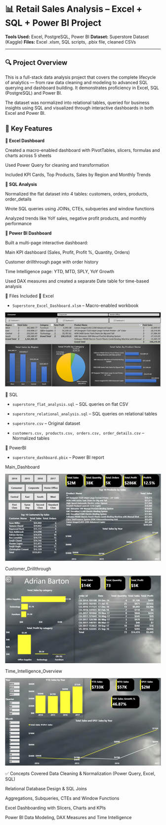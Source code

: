 # 📊 Retail Sales Analysis – Excel + SQL + Power BI Project
**Tools Used:** Excel, PostgreSQL, Power BI
**Dataset:** Superstore Dataset (Kaggle)
**Files:** Excel .xlsm, SQL scripts, .pbix file, cleaned CSVs

---

## 🔍 Project Overview
This is a full-stack data analysis project that covers the complete lifecycle of analytics — from raw data cleaning and modeling to advanced SQL querying and dashboard building. It demonstrates proficiency in Excel, SQL (PostgreSQL) and Power BI.

The dataset was normalized into relational tables, queried for business insights using SQL and visualized through interactive dashboards in both Excel and Power BI.

## 🧠 Key Features
**🔹 Excel Dashboard**

Created a macro-enabled dashboard with PivotTables, slicers, formulas and charts across 5 sheets

Used Power Query for cleaning and transformation

Included KPI Cards, Top Products, Sales by Region and Monthly Trends

**🔹 SQL Analysis**

Normalized the flat dataset into 4 tables: customers, orders, products, order_details

Wrote SQL queries using JOINs, CTEs, subqueries and window functions

Analyzed trends like YoY sales, negative profit products, and monthly performance

**🔹 Power BI Dashboard**

Built a multi-page interactive dashboard:

Main KPI dashboard (Sales, Profit, Profit %, Quantity, Orders)

Customer drillthrough page with order history

Time Intelligence page: YTD, MTD, SPLY, YoY Growth

Used DAX measures and created a separate Date table for time-based analysis

📁 Files Included
📂 Excel
- `Superstore_Excel_Dashboard.xlsm` – Macro-enabled workbook

![Excel_Dashboard](./screenshots/Excel_Dashboard.png)

📂 SQL
- `superstore_flat_analysis.sql` – SQL queries on flat CSV

- `superstore_relational_analysis.sql` – SQL queries on relational tables

- `superstore.csv` – Original dataset

- `customers.csv, products.csv, orders.csv, order_details.csv` – Normalized tables

📂 PowerBI
- `superstore_dashboard.pbix` – Power BI report

Main_Dashboard

![Superstore_Dashboard](./screenshots/PowerBI_Main_Dashboard.png)

Customer_Drillthrough

![Customer_Drillthrough](./screenshots/Customer_Drillthrough.png)

Time_Intelligence_Overview

![Time_Intelligence_Overview](./screenshots/Time_Intelligence_Overview.png)

✅ Concepts Covered
Data Cleaning & Normalization (Power Query, Excel, SQL)

Relational Database Design & SQL Joins

Aggregations, Subqueries, CTEs and Window Functions

Excel Dashboarding with Slicers, Charts and KPIs

Power BI Data Modeling, DAX Measures and Time Intelligence
